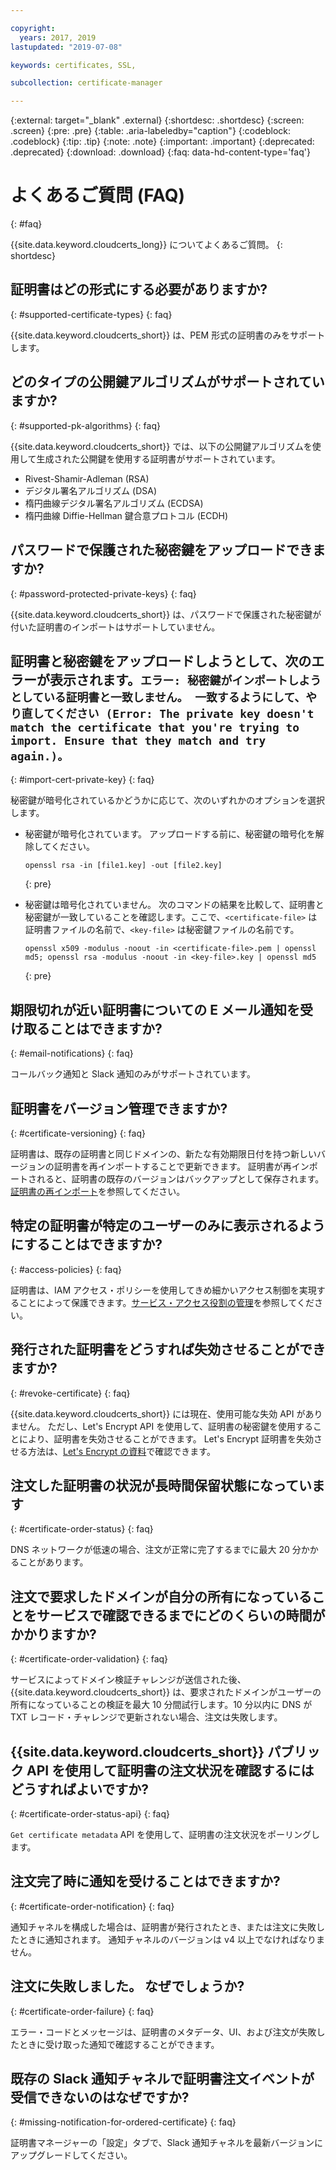 ```yaml
---

copyright:
  years: 2017, 2019
lastupdated: "2019-07-08"

keywords: certificates, SSL,

subcollection: certificate-manager

---
```


{:external: target="_blank" .external}
{:shortdesc: .shortdesc}
{:screen: .screen}
{:pre: .pre}
{:table: .aria-labeledby="caption"}
{:codeblock: .codeblock}
{:tip: .tip}
{:note: .note}
{:important: .important}
{:deprecated: .deprecated}
{:download: .download}
{:faq: data-hd-content-type='faq'}

# よくあるご質問 (FAQ)
{: #faq}

{{site.data.keyword.cloudcerts_long}} についてよくあるご質問。
{: shortdesc}

## 証明書はどの形式にする必要がありますか?
{: #supported-certificate-types}
{: faq}

{{site.data.keyword.cloudcerts_short}} は、PEM 形式の証明書のみをサポートします。

## どのタイプの公開鍵アルゴリズムがサポートされていますか?
{: #supported-pk-algorithms}
{: faq}

{{site.data.keyword.cloudcerts_short}} では、以下の公開鍵アルゴリズムを使用して生成された公開鍵を使用する証明書がサポートされています。

* Rivest-Shamir-Adleman (RSA)
* デジタル署名アルゴリズム (DSA)
* 楕円曲線デジタル署名アルゴリズム (ECDSA)
* 楕円曲線 Diffie-Hellman 鍵合意プロトコル (ECDH)


## パスワードで保護された秘密鍵をアップロードできますか?
{: #password-protected-private-keys}
{: faq}

{{site.data.keyword.cloudcerts_short}} は、パスワードで保護された秘密鍵が付いた証明書のインポートはサポートしていません。

## 証明書と秘密鍵をアップロードしようとして、次のエラーが表示されます。`エラー: 秘密鍵がインポートしようとしている証明書と一致しません。 一致するようにして、やり直してください (Error: The private key doesn't match the certificate that you're trying to import. Ensure that they match and try again.)。`
{: #import-cert-private-key}
{: faq}

秘密鍵が暗号化されているかどうかに応じて、次のいずれかのオプションを選択します。

* 秘密鍵が暗号化されています。 アップロードする前に、秘密鍵の暗号化を解除してください。

   ```
   openssl rsa -in [file1.key] -out [file2.key]
   ```
   {: pre}

* 秘密鍵は暗号化されていません。 次のコマンドの結果を比較して、証明書と秘密鍵が一致していることを確認します。ここで、`<certificate-file>` は証明書ファイルの名前で、`<key-file>` は秘密鍵ファイルの名前です。

   ```
   openssl x509 -modulus -noout -in <certificate-file>.pem | openssl md5; openssl rsa -modulus -noout -in <key-file>.key | openssl md5
   ```
   {: pre}

## 期限切れが近い証明書についての E メール通知を受け取ることはできますか?
{: #email-notifications}
{: faq}

コールバック通知と Slack 通知のみがサポートされています。


## 証明書をバージョン管理できますか?
{: #certificate-versioning}
{: faq}

証明書は、既存の証明書と同じドメインの、新たな有効期限日付を持つ新しいバージョンの証明書を再インポートすることで更新できます。 証明書が再インポートされると、証明書の既存のバージョンはバックアップとして保存されます。[証明書の再インポート](/docs/services/certificate-manager?topic=certificate-manager-managing-certificates-from-the-dashboard#reimport-certificate)を参照してください。



## 特定の証明書が特定のユーザーのみに表示されるようにすることはできますか?
{: #access-policies}
{: faq}

証明書は、IAM アクセス・ポリシーを使用してきめ細かいアクセス制御を実現することによって保護できます。[サービス・アクセス役割の管理](/docs/services/certificate-manager?topic=certificate-manager-managing-service-access-roles#managing-service-access-roles)を参照してください。



## 発行された証明書をどうすれば失効させることができますか?
{: #revoke-certificate}
{: faq}

{{site.data.keyword.cloudcerts_short}} には現在、使用可能な失効 API がありません。 ただし、Let's Encrypt API を使用して、証明書の秘密鍵を使用することにより、証明書を失効させることができます。 Let's Encrypt 証明書を失効させる方法は、[Let's Encrypt の資料](https://letsencrypt.org/docs/revoking/)で確認できます。



## 注文した証明書の状況が長時間保留状態になっています
{: #certificate-order-status}
{: faq}

DNS ネットワークが低速の場合、注文が正常に完了するまでに最大 20 分かかることがあります。

## 注文で要求したドメインが自分の所有になっていることをサービスで確認できるまでにどのくらいの時間がかかりますか?
{: #certificate-order-validation}
{: faq}

サービスによってドメイン検証チャレンジが送信された後、{{site.data.keyword.cloudcerts_short}} は、要求されたドメインがユーザーの所有になっていることの検証を最大 10 分間試行します。10 分以内に DNS が TXT レコード・チャレンジで更新されない場合、注文は失敗します。

## {{site.data.keyword.cloudcerts_short}} パブリック API を使用して証明書の注文状況を確認するにはどうすればよいですか?
{: #certificate-order-status-api}
{: faq}

`Get certificate metadata` API を使用して、証明書の注文状況をポーリングします。

## 注文完了時に通知を受けることはできますか?
{: #certificate-order-notification}
{: faq}

通知チャネルを構成した場合は、証明書が発行されたとき、または注文に失敗したときに通知されます。 通知チャネルのバージョンは v4 以上でなければなりません。

## 注文に失敗しました。 なぜでしょうか?
{: #certificate-order-failure}
{: faq}

エラー・コードとメッセージは、証明書のメタデータ、UI、および注文が失敗したときに受け取った通知で確認することができます。

## 既存の Slack 通知チャネルで証明書注文イベントが受信できないのはなぜですか?
{: #missing-notification-for-ordered-certificate}
{: faq}

証明書マネージャーの「設定」タブで、Slack 通知チャネルを最新バージョンにアップグレードしてください。
